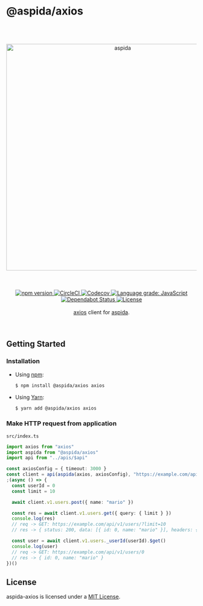 # @aspida/axios
<br />
<br />
<br />
<div align="center">
  <img src="https://aspidajs.github.io/aspida/logos/svg/black.svg" alt="aspida" title="aspida" width="600" />
</div>
<br />
<br />
<br />
<div align="center">
  <a href="https://www.npmjs.com/package/@aspida/axios">
    <img src="https://img.shields.io/npm/v/@aspida/axios" alt="npm version" />
  </a>
  <a href="https://circleci.com/gh/aspidajs/aspida">
    <img src="https://img.shields.io/circleci/build/github/aspidajs/aspida.svg?label=test" alt="CircleCI" />
  </a>
  <a href="https://codecov.io/gh/aspidajs/aspida">
    <img src="https://img.shields.io/codecov/c/github/aspidajs/aspida.svg" alt="Codecov" />
  </a>
  <a href="https://lgtm.com/projects/g/aspidajs/aspida/context:javascript">
    <img src="https://img.shields.io/lgtm/grade/javascript/g/aspidajs/aspida.svg" alt="Language grade: JavaScript" />
  </a>
  <a href="https://dependabot.com">
    <img src="https://api.dependabot.com/badges/status?host=github&repo=aspidajs/aspida" alt="Dependabot Status" />
  </a>
  <a href="https://github.com/aspidajs/aspida/blob/master/packages/aspida-axios/LICENSE">
    <img src="https://img.shields.io/npm/l/@aspida/axios" alt="License" />
  </a>
</div>
<br />
<div align="center"><a href="https://github.com/axios/axios/">axios</a> client for <a href="https://github.com/aspidajs/aspida/">aspida</a>.</div>
<br />
<br />

## Getting Started

### Installation

- Using [npm](https://www.npmjs.com/):

  ```sh
  $ npm install @aspida/axios axios
  ```

- Using [Yarn](https://yarnpkg.com/):

  ```sh
  $ yarn add @aspida/axios axios
  ```

### Make HTTP request from application

`src/index.ts`

```typescript
import axios from "axios"
import aspida from "@aspida/axios"
import api from "../apis/$api"

const axiosConfig = { timeout: 3000 }
const client = api(aspida(axios, axiosConfig), "https://example.com/api")
;(async () => {
  const userId = 0
  const limit = 10

  await client.v1.users.post({ name: "mario" })

  const res = await client.v1.users.get({ query: { limit } })
  console.log(res)
  // req -> GET: https://example.com/api/v1/users/?limit=10
  // res -> { status: 200, data: [{ id: 0, name: "mario" }], headers: {...} }

  const user = await client.v1.users._userId(userId).$get()
  console.log(user)
  // req -> GET: https://example.com/api/v1/users/0
  // res -> { id: 0, name: "mario" }
})()
```

## License

aspida-axios is licensed under a [MIT License](https://github.com/aspidajs/aspida/blob/master/packages/aspida-axios/LICENSE).
